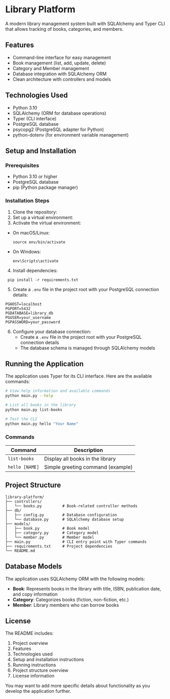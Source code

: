 # Library Platform

A modern library management system built with SQLAlchemy and Typer CLI that allows tracking of books, categories, and members.

## Features

- Command-line interface for easy management
- Book management (list, add, update, delete)
- Category and Member management
- Database integration with SQLAlchemy ORM
- Clean architecture with controllers and models

## Technologies Used

- Python 3.10
- SQLAlchemy (ORM for database operations)
- Typer (CLI interface)
- PostgreSQL database
- psycopg2 (PostgreSQL adapter for Python)
- python-dotenv (for environment variable management)

## Setup and Installation

### Prerequisites

- Python 3.10 or higher
- PostgreSQL database
- pip (Python package manager)

### Installation Steps

1. Clone the repository:
2. Set up a virtual environment:
3. Activate the virtual environment:

- On macOS/Linux:
  ```
  source env/bin/activate
  ```
- On Windows:
  ```
  env\Scripts\activate
  ```

4. Install dependencies:

```
 pip install -r requirements.txt
```

5. Create a `.env` file in the project root with your PostgreSQL connection details:

```
PGHOST=localhost
PGPORT=5432
PGDATABASE=library_db
PGUSER=your_username 
PGPASSWORD=your_password
```

6. Configure your database connection:
   - Create a `.env` file in the project root with your PostgreSQL connection details
   - The database schema is managed through SQLAlchemy models

## Running the Application

The application uses Typer for its CLI interface. Here are the available commands:

```bash
# View help information and available commands
python main.py --help

# List all books in the library
python main.py list-books

# Test the CLI
python main.py hello "Your Name"
```

### Commands

| Command | Description |
|---------|-------------|
| `list-books` | Display all books in the library |
| `hello [NAME]` | Simple greeting command (example) |

## Project Structure

```
library-platform/
├── controllers/
│   └── books.py         # Book-related controller methods
├── db/
│   ├── config.py        # Database configuration
│   └── database.py      # SQLAlchemy database setup
├── models/
│   ├── book.py          # Book model
│   ├── category.py      # Category model
│   └── member.py        # Member model
├── main.py              # CLI entry point with Typer commands
├── requirements.txt     # Project dependencies
└── README.md
```

## Database Models

The application uses SQLAlchemy ORM with the following models:

- **Book**: Represents books in the library with title, ISBN, publication date, and copy information
- **Category**: Categorizes books (fiction, non-fiction, etc.)
- **Member**: Library members who can borrow books

## License

The README includes:
1. Project overview
2. Features
3. Technologies used
4. Setup and installation instructions
5. Running instructions
6. Project structure overview
7. License information

You may want to add more specific details about functionality as you develop the application further.